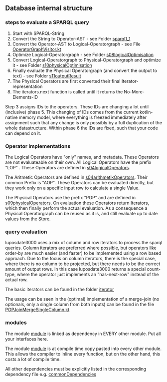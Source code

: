 ## Database internal structure

### steps to evaluate a SPARQL query

1. Start with SPARQL-String
2. Convert the String to Operator-AST - see Folder [sparql1_1](src/luposdate3000_parser/commonMain/kotlin/lupos/s02buildSyntaxTree/sparql1_1)
3. Convert the Operator-AST to Logical-Operatorgraph - see File [OperatorGraphVisitor.kt](src/luposdate3000_optimizer/commonMain/kotlin/lupos/s06buildOperatorGraph/OperatorGraphVisitor.kt)
4. Optimize Logical-Operatorgraph - see Folder [s08logicalOptimisation](src/luposdate3000_optimizer/commonMain/kotlin/lupos/s08logicalOptimisation/)
5. Convert Logical-Operatorgraph to Physical-Operatorgraph and optimize it - see Folder [s10physicalOptimisation](src/luposdate3000_optimizer/commonMain/kotlin/lupos/s10physicalOptimisation/)
6. Finally evaluate the Physical Operatorgraph (and convert the output to text) - see Folder [s11outputResult](src/luposdate3000_result_format/commonMain/kotlin/lupos/s11outputResult/)
7. The Physical Operators are first converted their final Iterator-representation
8. The iterators.next function is called until it returns the No-More-Elements-ID

Step 3 assigns IDs to the operators.
These IDs are changing a lot until (inclusive) phase 5.
This changing of IDs comes from the current kotlin-native memory model, where everything is freezed immediately after assignment such that any change is only possibly by a full duplication of the whole datastructure.
Within phase 6 the IDs are fixed, such that your code can depend on it.

### Operator implementations

The Logical Operators have "only" names, and metadata. These Operators are not evaluateable on their own.
All Logical Operators have the prefix "LOP" .
These Operators are defined in [s04logicalOperators](src/luposdate3000_operators/commonMain/kotlin/lupos/s04logicalOperators).

The Aritmetic Operators are defined in [s04arithmetikOperators](src/luposdate3000_operators/commonMain/kotlin/lupos/s04arithmetikOperators).
Their common Prefix is "AOP".
These Operators can be evaluated directly, but they work only on a specific input row to calculate a single Value.

The Physical Operators use the prefix "POP" and are defined in [s09physicalOperators](src/luposdate3000_operators/commonMain/kotlin/lupos/s09physicalOperators).
On evaluation these Operators return Iterators, which then finally perform the actual evaluation.
As a consequence a Physical Operatorgraph can be reused as it is, and still evaluate up to date values from the Store.

### query evaluation

luposdate3000 uses a mix of column and row iterators to process the sparql queries.
Column iterators are preferred where possible, but operators like order-by are much easier (and faster) to be implemented using a row based approach.
Due to the focus on column iterators, there is the special case, where there is no column to be projected, but there needs to be the correct amount of output rows.
In this case luposdate3000 returns a special count-type, where the operator just implements an "has-next-row" instead of the actual row.

The basic iterators can be found in the folder [iterator](src/luposdate3000_shared/commonMain/kotlin/lupos/s04logicalOperators/iterator)

The usage can be seen in the (optimal) implementation of a merge-join (no optionals, only a single column from both inputs) can be found in the file
[POPJoinMergeSingleColumn.kt](src/luposdate3000_operators/commonMain/kotlin/lupos/s09physicalOperators/multiinput/POPJoinMergeSingleColumn.kt)

### modules

The module [module](src/luposdate3000_shared) is linked as dependency in EVERY other module.
Put all your interfaces here.

The module [module](src/luposdate3000_shared_inline) is at compile time copy pasted into every other module.
This allows the compiler to inline every function, but on the other hand, this costs a lot of compile time.

All other dependencies must be explicitly listed in the corresponding dependency file e.g. [commonDependencies](src/luposdate3000_launch_binary_test_suite/commonDependencies)
